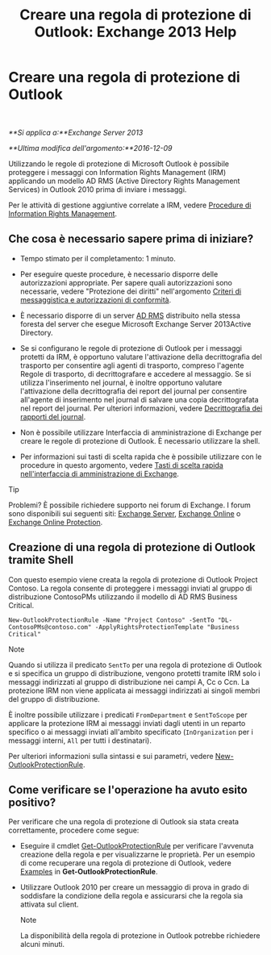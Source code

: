 ﻿---
title: 'Creare una regola di protezione di Outlook: Exchange 2013 Help'
TOCTitle: Creare una regola di protezione di Outlook
ms:assetid: da64750d-faaf-44de-ad8c-888eba7fbdbf
ms:mtpsurl: https://technet.microsoft.com/it-it/library/Dd638196(v=EXCHG.150)
ms:contentKeyID: 50481811
ms.date: 05/22/2018
mtps_version: v=EXCHG.150
ms.translationtype: MT
---

# Creare una regola di protezione di Outlook

 

_**Si applica a:**Exchange Server 2013_

_**Ultima modifica dell'argomento:**2016-12-09_

Utilizzando le regole di protezione di Microsoft Outlook è possibile proteggere i messaggi con Information Rights Management (IRM) applicando un modello AD RMS (Active Directory Rights Management Services) in Outlook 2010 prima di inviare i messaggi.

Per le attività di gestione aggiuntive correlate a IRM, vedere [Procedure di Information Rights Management](information-rights-management-procedures-exchange-2013-help.md).

## Che cosa è necessario sapere prima di iniziare?

  - Tempo stimato per il completamento: 1 minuto.

  - Per eseguire queste procedure, è necessario disporre delle autorizzazioni appropriate. Per sapere quali autorizzazioni sono necessarie, vedere "Protezione dei diritti" nell'argomento [Criteri di messaggistica e autorizzazioni di conformità](messaging-policy-and-compliance-permissions-exchange-2013-help.md).

  - È necessario disporre di un server [AD RMS](https://technet.microsoft.com/en-us/library/hh831364.aspx) distribuito nella stessa foresta del server che esegue Microsoft Exchange Server 2013Active Directory.

  - Se si configurano le regole di protezione di Outlook per i messaggi protetti da IRM, è opportuno valutare l'attivazione della decrittografia del trasporto per consentire agli agenti di trasporto, compreso l'agente Regole di trasporto, di decrittografare e accedere al messaggio. Se si utilizza l'inserimento nel journal, è inoltre opportuno valutare l'attivazione della decrittografia dei report del journal per consentire all'agente di inserimento nel journal di salvare una copia decrittografata nel report del journal. Per ulteriori informazioni, vedere [Decrittografia dei rapporti del journal](journal-report-decryption-exchange-2013-help.md).

  - Non è possibile utilizzare Interfaccia di amministrazione di Exchange per creare le regole di protezione di Outlook. È necessario utilizzare la shell.

  - Per informazioni sui tasti di scelta rapida che è possibile utilizzare con le procedure in questo argomento, vedere [Tasti di scelta rapida nell'interfaccia di amministrazione di Exchange](keyboard-shortcuts-in-the-exchange-admin-center-exchange-online-protection-help.md).


> [!TIP]
> Problemi? È possibile richiedere supporto nei forum di Exchange. I forum sono disponibili sui seguenti siti: <A href="https://go.microsoft.com/fwlink/p/?linkid=60612">Exchange Server</A>, <A href="https://go.microsoft.com/fwlink/p/?linkid=267542">Exchange Online</A> o <A href="https://go.microsoft.com/fwlink/p/?linkid=285351">Exchange Online Protection</A>.



## Creazione di una regola di protezione di Outlook tramite Shell

Con questo esempio viene creata la regola di protezione di Outlook Project Contoso. La regola consente di proteggere i messaggi inviati al gruppo di distribuzione ContosoPMs utilizzando il modello di AD RMS Business Critical.

    New-OutlookProtectionRule -Name "Project Contoso" -SentTo "DL-ContosoPMs@contoso.com" -ApplyRightsProtectionTemplate "Business Critical"


> [!NOTE]
> Quando si utilizza il predicato <CODE>SentTo</CODE> per una regola di protezione di Outlook e si specifica un gruppo di distribuzione, vengono protetti tramite IRM solo i messaggi indirizzati al gruppo di distribuzione nei campi A, Cc o Ccn. La protezione IRM non viene applicata ai messaggi indirizzati ai singoli membri del gruppo di distribuzione.



È inoltre possibile utilizzare i predicati `FromDepartment` e `SentToScope` per applicare la protezione IRM ai messaggi inviati dagli utenti in un reparto specifico o ai messaggi inviati all'ambito specificato (`InOrganization` per i messaggi interni, `All` per tutti i destinatari).

Per ulteriori informazioni sulla sintassi e sui parametri, vedere [New-OutlookProtectionRule](https://technet.microsoft.com/it-it/library/dd298182\(v=exchg.150\)).

## Come verificare se l'operazione ha avuto esito positivo?

Per verificare che una regola di protezione di Outlook sia stata creata correttamente, procedere come segue:

  - Eseguire il cmdlet [Get-OutlookProtectionRule](https://technet.microsoft.com/it-it/library/dd298004\(v=exchg.150\)) per verificare l'avvenuta creazione della regola e per visualizzarne le proprietà. Per un esempio di come recuperare una regola di protezione di Outlook, vedere [Examples](https://technet.microsoft.com/it-it/dd298004\(exchg.150\)#examples) in **Get-OutlookProtectionRule**.

  - Utilizzare Outlook 2010 per creare un messaggio di prova in grado di soddisfare la condizione della regola e assicurarsi che la regola sia attivata sul client.
    

    > [!NOTE]
    > La disponibilità della regola di protezione in Outlook potrebbe richiedere alcuni minuti.


